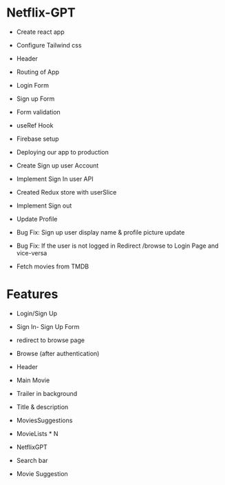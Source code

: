 
# Netflix-GPT

- Create react app
- Configure Tailwind css
- Header
- Routing of App
- Login Form
- Sign up Form
- Form validation
- useRef Hook
- Firebase setup
- Deploying our app to production
- Create Sign up user Account 
- Implement Sign In user API
- Created Redux store with userSlice 


- Implement Sign out
- Update Profile
- Bug Fix: Sign up user display name & profile picture update
- Bug Fix: If the user is not logged in Redirect /browse to Login Page and vice-versa 
- Fetch movies from TMDB
 
# Features

- Login/Sign Up
- Sign In- Sign Up Form
- redirect to browse page
- Browse (after authentication)
- Header
- Main Movie
- Trailer in background
- Title & description
- MoviesSuggestions
- MovieLists * N

- NetflixGPT
- Search bar
- Movie Suggestion
